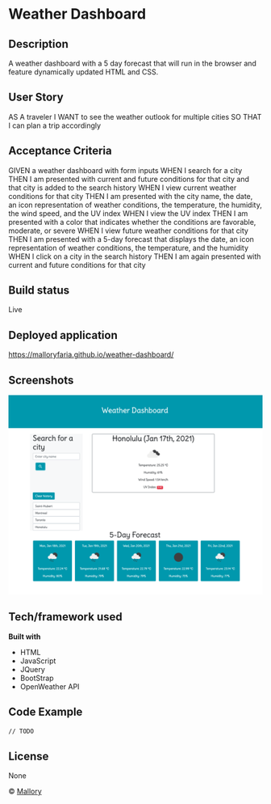 # Weather Dashboard

## Description 
A weather dashboard with a 5 day forecast that will run in the browser and feature dynamically updated HTML and CSS.

## User Story
AS A traveler
I WANT to see the weather outlook for multiple cities
SO THAT I can plan a trip accordingly

## Acceptance Criteria
GIVEN a weather dashboard with form inputs
WHEN I search for a city
THEN I am presented with current and future conditions for that city and that city is added to the search history
WHEN I view current weather conditions for that city
THEN I am presented with the city name, the date, an icon representation of weather conditions, the temperature, the humidity, the wind speed, and the UV index
WHEN I view the UV index
THEN I am presented with a color that indicates whether the conditions are favorable, moderate, or severe
WHEN I view future weather conditions for that city
THEN I am presented with a 5-day forecast that displays the date, an icon representation of weather conditions, the temperature, and the humidity
WHEN I click on a city in the search history
THEN I am again presented with current and future conditions for that city

## Build status

Live

## Deployed application
https://malloryfaria.github.io/weather-dashboard/
 
## Screenshots

![Weather Dashboard Screenshot](/assets/images/screenshot.jpg?raw=true "Weather Dashboard Screenshot")

## Tech/framework used

<b>Built with</b>
- HTML
- JavaScript
- JQuery
- BootStrap
- OpenWeather API


## Code Example

```
// TODO

```


## License
None

© [Mallory](https://github.com/malloryfaria)


